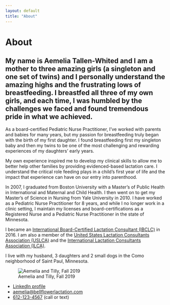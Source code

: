 ```yaml
---
layout: default
title: "About"
---
```


# About

## My name is Aemelia Tallen-Whited and I am a mother to three amazing girls (a singleton and one set of twins) and I personally understand the amazing highs and the frustrating lows of breastfeeding. I breastfed all three of my own girls, and each time, I was humbled by the challenges we faced and found tremendous pride in what we achieved.

As a board-certified Pediatric Nurse Practitioner, I’ve worked with parents and babies for many years, but my passion for breastfeeding truly began with the birth of my first daughter. I found breastfeeding first my singleton baby and then my twins to be one of the most challenging and rewarding experiences of my daughters’ early years.

My own experience inspired me to develop my clinical skills to allow me to better help other families by providing evidenced-based lactation care. I understand the critical role feeding plays in a child’s first year of life and the impact that experience can have on our entry into parenthood. 
 
In 2007, I graduated from Boston University with a Master’s of Public Health in International and Maternal and Child Health. I then went on to get my Master’s of Science in Nursing from Yale University in 2010. I have worked as a Pediatric Nurse Practitioner for 8 years, and while I no longer work in a clinic setting, I maintain my licenses and board-certifications as a Registered Nurse and a Pediatric Nurse Practitioner in the state of Minnesota. 

I became an [International Board-Certified Lactation Consultant (IBCLC)](https://iblce.org/about-iblce/) in 2016. I am also a member of the [United States Lactation Consultants Association (USLCA)](https://uslca.org/inside-uslca/) and the [International Lactation Consultants Association (ILCA)](https://ilca.org/about/). 

I live with my husband, 3 daughters and 2 small dogs in the Como neighborhood of Saint Paul, Minnesota. 

<figure>
    <img 
        srcset="/assets/images/aemelia_400w.jpg,
                 /assets/images/aemelia_600w.jpg 1.5x,
                 /assets/images/aemelia_800w.jpg 2x"
        src="/assets/images/aemelia_800w.jpg"
        alt="Aemelia and Tilly, Fall 2019">
    <figcaption>Aemelia and Tilly, Fall 2019</figcaption>
</figure>

* [LinkedIn profile](/https://www.linkedin.com/in/aemelia-tallen-whited-aa29b1b2)
* [aemelia@bellflowerlactation.com](mailto:aemelia@bellflowerlactation.com)
* [612-123-4567](tel:612-429-5013) (call or text)
